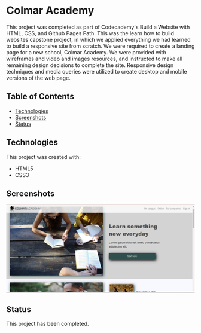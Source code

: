 # Colmar Academy

This project was completed as part of Codecademy's Build a Website with HTML, CSS, and Github Pages Path. This was the learn how to build websites capstone project, in which we applied everything we had learned to build a responsive site from scratch. We were required to create a landing page for a new school, Colmar Academy. We were provided with wireframes and video and images resources, and instructed to make all remaining design decisions to complete the site. Responsive design techniques and media queries were utilized to create desktop and mobile versions of the web page.

## Table of Contents

- [Technologies](#technologies)
- [Screenshots](#screenshots)
- [Status](#status)

## Technologies

This project was created with:

- HTML5
- CSS3

## Screenshots

![Project Image 1](resources/images/project-image-1.png)

## Status

This project has been completed.
